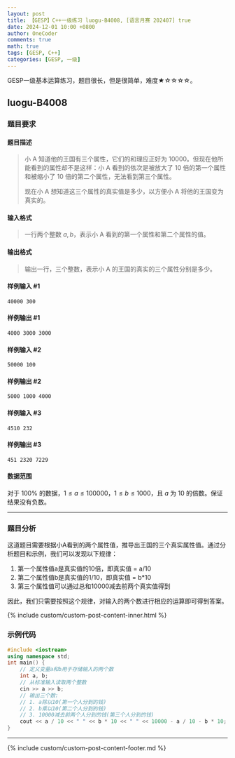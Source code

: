 ```yaml
---
layout: post
title: 【GESP】C++一级练习 luogu-B4008, [语言月赛 202407] true
date: 2024-12-01 10:00 +0800
author: OneCoder
comments: true
math: true
tags: [GESP, C++]
categories: [GESP, 一级]
---
```

GESP一级基本运算练习，题目很长，但是很简单，难度★☆☆☆☆。

<!--more-->

## luogu-B4008

### 题目要求

#### 题目描述

>小 A 知道他的王国有三个属性，它们的和理应正好为  $10000$。但现在他所能看到的属性却不是这样：小 A 看到的依次是被放大了 $10$ 倍的第一个属性和被缩小了 $10$ 倍的第二个属性，无法看到第三个属性。
>
>现在小 A 想知道这三个属性的真实值是多少，以方便小 A 将他的王国变为真实的。

#### 输入格式

>一行两个整数 $a,b$，表示小 A 看到的第一个属性和第二个属性的值。

#### 输出格式

>输出一行，三个整数，表示小 A 的王国的真实的三个属性分别是多少。

#### 样例输入 #1

```console
40000 300
```

#### 样例输出 #1

```console
4000 3000 3000
```

#### 样例输入 #2

```console
50000 100
```

#### 样例输出 #2

```console
5000 1000 4000
```

#### 样例输入 #3

```console
4510 232
```

#### 样例输出 #3

```console
451 2320 7229
```

#### 数据范围

对于 $100\%$ 的数据，$1 \le a \le 100000$，$1 \le b \le 1000$，且 $a$ 为 $10$ 的倍数。保证结果没有负数。

---

### 题目分析

这道题目需要根据小A看到的两个属性值，推导出王国的三个真实属性值。通过分析题目和示例，我们可以发现以下规律：

1. 第一个属性值a是真实值的10倍，即真实值 = a/10
2. 第二个属性值b是真实值的1/10，即真实值 = b*10
3. 第三个属性值可以通过总和10000减去前两个真实值得到

因此，我们只需要按照这个规律，对输入的两个数进行相应的运算即可得到答案。

{% include custom/custom-post-content-inner.html %}

### 示例代码

```cpp
#include <iostream>
using namespace std;
int main() {
    // 定义变量a和b用于存储输入的两个数
    int a, b;
    // 从标准输入读取两个整数
    cin >> a >> b;
    // 输出三个数:
    // 1. a除以10(第一个人分到的钱)
    // 2. b乘以10(第二个人分到的钱) 
    // 3. 10000减去前两个人分到的钱(第三个人分到的钱)
    cout << a / 10 << " " << b * 10 << " " << 10000 - a / 10 - b * 10;
}
```

---

{% include custom/custom-post-content-footer.md %}
